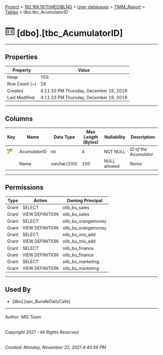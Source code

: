 #### 

[Project](../../../../index.md) > [192.168.19.11\\MEDIBLNG](../../../index.md) > [User databases](../../index.md) > [TIMM_Report](../index.md) > [Tables](Tables.md) > dbo.tbc_AcumulatorID

# ![Tables](../../../../Images/Table32.png) [dbo].[tbc_AcumulatorID]

---

## <a name="#properties"></a>Properties

| Property | Value |
|---|---|
| Heap | YES |
| Row Count (~) | 18 |
| Created | 4:11:33 PM Thursday, December 19, 2019 |
| Last Modified | 4:11:33 PM Thursday, December 19, 2019 |


---

## <a name="#columns"></a>Columns

| Key | Name | Data Type | Max Length (Bytes) | Nullability | Description |
|---|---|---|---|---|---|
| [![Primary Key PK_tbc_AcumulatorID: AcumulatorID](../../../../Images/pk.png)](#indexes) | AcumulatorID | int | 4 | NOT NULL | _ID of the Acumulator_ |
|  | Name | varchar(100) | 100 | NULL allowed | _Name_ |


---

## <a name="#permissions"></a>Permissions

| Type | Action | Owning Principal |
|---|---|---|
| Grant | SELECT | olib_bu_sales |
| Grant | VIEW DEFINITION | olib_bu_sales |
| Grant | SELECT | olib_bu_orangemoney |
| Grant | VIEW DEFINITION | olib_bu_orangemoney |
| Grant | SELECT | olib_bu_mis_add |
| Grant | VIEW DEFINITION | olib_bu_mis_add |
| Grant | SELECT | olib_bu_finance |
| Grant | VIEW DEFINITION | olib_bu_finance |
| Grant | SELECT | olib_bu_marketing |
| Grant | VIEW DEFINITION | olib_bu_marketing |


---

## <a name="#usedby"></a>Used By

* [dbo].[spc_BundleDailyCalls]


---

###### Author:  MIS Team

###### Copyright 2021 - All Rights Reserved

###### Created: Monday, November 22, 2021 4:40:59 PM

